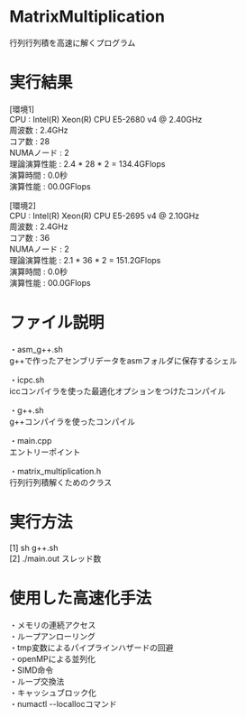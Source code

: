 # MatrixMultiplication
行列行列積を高速に解くプログラム  

# 実行結果

[環境1]  
CPU : Intel(R) Xeon(R) CPU E5-2680 v4 @ 2.40GHz  
周波数 : 2.4GHz  
コア数 : 28  
NUMAノード : 2  
理論演算性能 : 2.4 * 28 * 2 = 134.4GFlops  
演算時間 : 0.0秒  
演算性能 : 00.0GFlops  

[環境2]  
CPU : Intel(R) Xeon(R) CPU E5-2695 v4 @ 2.10GHz  
周波数 : 2.4GHz  
コア数 : 36  
NUMAノード : 2  
理論演算性能 : 2.1 * 36 * 2 = 151.2GFlops  
演算時間 : 0.0秒  
演算性能 : 00.0GFlops  

# ファイル説明
・asm_g++.sh  
g++で作ったアセンブリデータをasmフォルダに保存するシェル  

・icpc.sh  
iccコンパイラを使った最適化オプションをつけたコンパイル  

・g++.sh  
g++コンパイラを使ったコンパイル  

・main.cpp  
エントリーポイント  

・matrix_multiplication.h  
行列行列積解くためのクラス  

# 実行方法
[1] sh g++.sh  
[2] ./main.out スレッド数  

# 使用した高速化手法
・メモリの連続アクセス  
・ループアンローリング  
・tmp変数によるパイプラインハザードの回避  
・openMPによる並列化  
・SIMD命令  
・ループ交換法  
・キャッシュブロック化  
・numactl --locallocコマンド  

